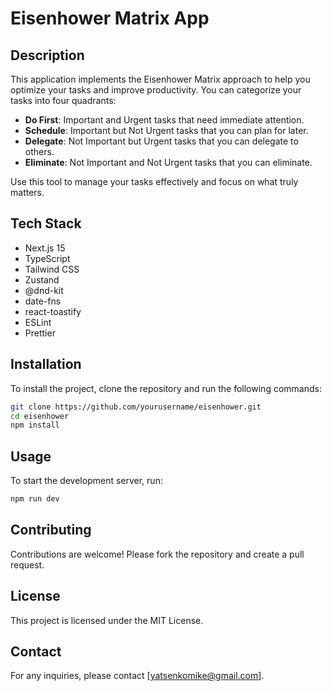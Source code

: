# Eisenhower Matrix App

## Description

This application implements the Eisenhower Matrix approach to help you optimize your tasks and improve productivity. You can categorize your tasks into four quadrants:

- **Do First**: Important and Urgent tasks that need immediate attention.
- **Schedule**: Important but Not Urgent tasks that you can plan for later.
- **Delegate**: Not Important but Urgent tasks that you can delegate to others.
- **Eliminate**: Not Important and Not Urgent tasks that you can eliminate.

Use this tool to manage your tasks effectively and focus on what truly matters.

## Tech Stack

- Next.js 15
- TypeScript
- Tailwind CSS
- Zustand
- @dnd-kit
- date-fns
- react-toastify
- ESLint
- Prettier

## Installation

To install the project, clone the repository and run the following commands:

```bash
git clone https://github.com/yourusername/eisenhower.git
cd eisenhower
npm install
```

## Usage

To start the development server, run:

```bash
npm run dev
```

## Contributing

Contributions are welcome! Please fork the repository and create a pull request.

## License

This project is licensed under the MIT License.

## Contact

For any inquiries, please contact [yatsenkomike@gmail.com].
